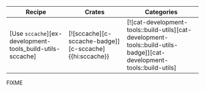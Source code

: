 | Recipe | Crates | Categories |
|--------|--------|------------|
| [Use `sccache`][ex-development-tools_build-utils-sccache] | [![sccache][c-sccache-badge]][c-sccache]{{hi:sccache}} | [![cat-development-tools::build-utils][cat-development-tools::build-utils-badge]][cat-development-tools::build-utils] |

<div class="hidden">
FIXME
</div>
